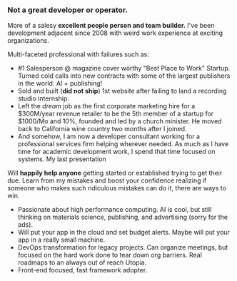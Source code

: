 ### Not a great developer or operator.  
More of a salesy **excellent people person and team builder.** I've been development adjacent since 2008 with weird work experience at exciting organizations.

Multi-faceted professional with failures such as:
 - #1 Salesperson @ magazine cover worthy "Best Place to Work" Startup. Turned cold calls into new contracts with some of the largest publishers in the world. AI + publishing!
 - Sold and built (**did not ship**) 1st website after failing to land a recording studio internship.
 - Left the *dream* job as the first corporate marketing hire for a $300M/year revenue retailer to be the 5th member of a startup for $1000/Mo and 10%, founded and led by a church minister. He moved back to California wine country two months after I joined. 
- And somehow, I am now a developer consultant working for a professional services firm helping wherever needed. As much as I have time for academic development work, I spend that time focused on systems. My last presentation

Will **happily help anyone** getting started or established trying to get their due. Learn from my mistakes and boost your confidence realizing if someone who makes such ridiculous mistakes can do it, there are ways to win.

- Passionate about high performance computing. AI is cool, but still thinking on materials science, publishing, and advertising (sorry for the ads).
- Will put your app in the cloud and set budget alerts. Maybe will put your app in a really small machine. 
- DevOps transformation for legacy projects. Can organize meetings, but focused on the hard work done to tear down org barriers. Real roadmaps to an always out of reach Utopia.
- Front-end focused, fast framework adopter.

